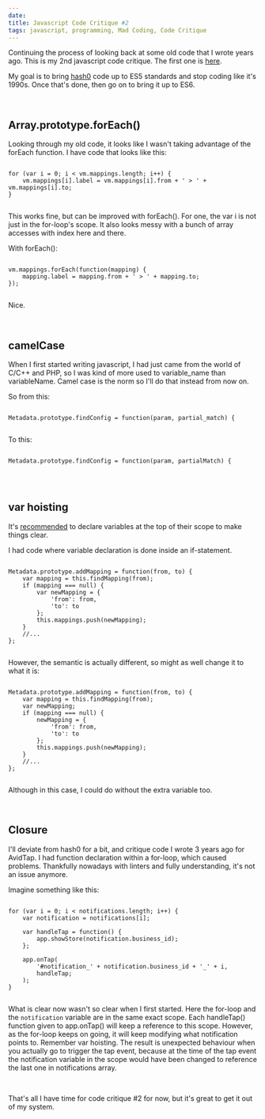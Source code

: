 ```yaml
---
date: 
title: Javascript Code Critique #2
tags: javascript, programming, Mad Coding, Code Critique
---
```

Continuing the process of looking back at some old code that I wrote years ago.
This is my 2nd javascript code critique. The first one is [here][1].

My goal is to bring [hash0][3] code up to ES5 standards and stop coding like
it's 1990s. Once that's done, then go on to bring it up to ES6.

<br>

## **Array.prototype.forEach()**

Looking through my old code, it looks like I wasn't taking advantage of the
forEach function. I have code that looks like this:

<pre><code class="javascript">
for (var i = 0; i < vm.mappings.length; i++) {
    vm.mappings[i].label = vm.mappings[i].from + ' > ' + vm.mappings[i].to;
}

</code></pre>

This works fine, but can be improved with forEach(). For one, the var i is not
just in the for-loop's scope. It also looks messy with a bunch of array accesses
with index here and there.

With forEach():

<pre><code class="javascript">
vm.mappings.forEach(function(mapping) {
    mapping.label = mapping.from + ' > ' + mapping.to;
});

</code></pre>

Nice.

<br>

## **camelCase**

When I first started writing javascript, I had just came from the world of C/C++
and PHP, so I was kind of more used to variable_name than variableName. Camel
case is the norm so I'll do that instead from now on.

So from this:

<pre><code class="javascript">
Metadata.prototype.findConfig = function(param, partial_match) {

</code></pre>

To this:

<pre><code class="javascript">
Metadata.prototype.findConfig = function(param, partialMatch) {

</code></pre>

<br>

## **var hoisting**

It's [recommended][2] to declare variables at the top of their scope to make
things clear.

I had code where variable declaration is done inside an if-statement.

<pre><code class="javascript">
Metadata.prototype.addMapping = function(from, to) {
    var mapping = this.findMapping(from);
    if (mapping === null) {
        var newMapping = {
            'from': from,
            'to': to
        };
        this.mappings.push(newMapping);
    }
    //...
};

</code></pre>

However, the semantic is actually different, so might as well change it to what
it is:

<pre><code class="javascript">
Metadata.prototype.addMapping = function(from, to) {
    var mapping = this.findMapping(from);
    var newMapping;
    if (mapping === null) {
        newMapping = {
            'from': from,
            'to': to
        };
        this.mappings.push(newMapping);
    }
    //...
};

</code></pre>

Although in this case, I could do without the extra variable too.

<br>

## **Closure**

I'll deviate from hash0 for a bit, and critique code I wrote 3 years ago for
AvidTap. I had function declaration within a for-loop, which caused problems.
Thankfully nowadays with linters and fully understanding, it's not an issue
anymore.

Imagine something like this:

<pre><code class="javascript">
for (var i = 0; i < notifications.length; i++) {
    var notification = notifications[i];

    var handleTap = function() {
        app.showStore(notification.business_id);
    };

    app.onTap(
        '#notification_' + notification.business_id + '_' + i,
        handleTap;
    );
}

</code></pre>

What is clear now wasn't so clear when I first started. Here the for-loop and
the `notification` variable are in the same exact scope. Each handleTap()
function given to app.onTap() will keep a reference to this scope. However, as
the for-loop keeps on going, it will keep modifying what notification points to.
Remember var hoisting. The result is unexpected behaviour when you actually go
to trigger the tap event, because at the time of the tap event the notification
variable in the scope would have been changed to reference the last one in
notifications array.

<br>

That's all I have time for code critique #2 for now, but it's great to get it
out of my system.

  [1]: /2015/06/21/js-code-critique-1
  [2]: https://developer.mozilla.org/en-US/docs/Web/JavaScript/Reference/Statements/var
  [3]: https://github.com/dannysu/hash0
